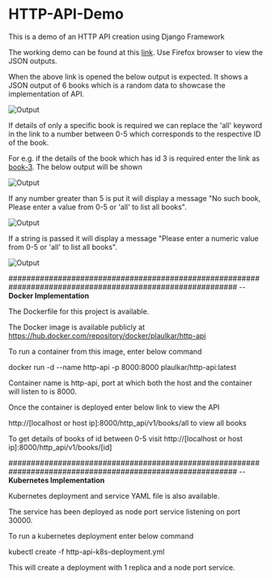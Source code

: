 # HTTP-API-Demo

This is a demo of an HTTP API creation using Django Framework

The working demo can be found at this [link](https://demo-http-api.herokuapp.com/http_api/v1/books/all). Use Firefox browser to view the JSON outputs.

When the above link is opened the below output is expected. It shows a JSON output of 6 books which is a random data to showcase the implementation of API.

![Output](https://i.ibb.co/dMSkLCN/Capture.png)

If details of only a specific book is required we can replace the 'all' keyword in the link to a number between 0-5 which corresponds to the respective ID of the book.

For e.g. if the details of the book which has id 3 is required enter the link as [book-3](https://demo-http-api.herokuapp.com/http_api/v1/books/3). The below output will be shown

![Output](https://i.ibb.co/RgD8jVC/Capture.png)

If any number greater than 5 is put it will display a message "No such book, Please enter a value from 0-5 or 'all' to list all books".

![Output](https://i.ibb.co/wpdwx3W/Capture.png)

If a string is passed it will display a message "Please enter a numeric value from 0-5 or 'all' to list all books".

![Output](https://i.ibb.co/850DYX8/Capture.png)

###########################################################################################################
--**Docker Implementation**

The Dockerfile for this project is available.

The Docker image is available publicly at https://hub.docker.com/repository/docker/plaulkar/http-api

To run a container from this image, enter below command

docker run -d --name http-api -p 8000:8000 plaulkar/http-api:latest

Container name is http-api, port at which both the host and the container will listen to is 8000.

Once the container is deployed enter below link to view the API

http://[localhost or host ip]:8000/http_api/v1/books/all to view all books

To get details of books of id between 0-5 visit http://[localhost or host ip]:8000/http_api/v1/books/[id]

###########################################################################################################
--**Kubernetes Implementation**

Kubernetes deployment and service YAML file is also available.

The service has been deployed as node port service listening on port 30000.

To run a kubernetes deployment enter below command

kubectl create -f http-api-k8s-deployment.yml

This will create a deployment with 1 replica and a node port service.


